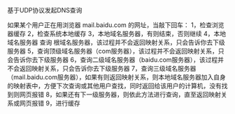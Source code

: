 基于UDP协议发起DNS查询

如果某个用户正在用浏览器 mail.baidu.com 的网址，当敲下回车：
1，检查浏览器缓存
2，检查系统本地缓存
3，本地域名服务器，有则结束，否则继续
4，本地域名服务器 查询 根域名服务器，该过程并不会返回映射关系，只会告诉你去下级服务器
5，查询顶级域名服务器（com服务器），该过程并不会返回映射关系，只会告诉你去下级服务器
6，查询二级域名服务器（baidu.com服务器），该过程并不会返回映射关系，只会告诉你去下级服务器
7，查询三级域名服务器（mail.baidu.com服务器），如果有则返回映射关系，则本地域名服务器加入自身的映射表中，方便下次查询或其他用户查找，同时返回给该用户的计算机，没有找到则网页报错
8，如果还有下一级服务器，则依此方法进行查询，直至返回映射关系或网页报错
9，进行缓存